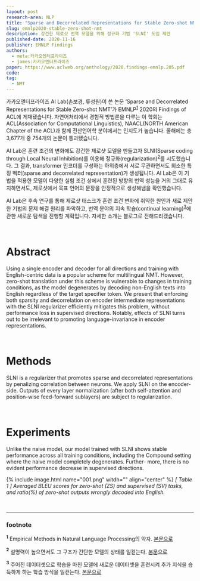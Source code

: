 ```yaml
---
layout: post
research-area: NLP
title: "Sparse and Decorrelated Representations for Stable Zero-shot NMT"
slug: emnlp2020-stable-zero-shot-nmt
description: 강건한 제로샷 번역 모델을 위해 정규화 기법 'SLNI' 도입 제안
published-date: 2020-11-16
publisher: EMNLP Findings
authors:
  - meta:카카오엔터프라이즈
  - james:카카오엔터프라이즈
paper: https://www.aclweb.org/anthology/2020.findings-emnlp.205.pdf
code:
tag:
  - NMT
---
```


카카오엔터프라이즈 AI Lab(손보경, 류성원)이 쓴 논문 ‘Sparse and Decorrelated Representations for Stable Zero-shot NMT’가 EMNLP<sup id="a1">[1](#f1)</sup> 2020의 Findings of ACL에 게재됐습니다. 자연어처리에서 경험적 방법론을 다루는 이 학회는 ACL(Association for Computational Linguistics), NAACL(NORTH American Chapter of the ACL)과 함께 전산언어학 분야에서는 인지도가 높습니다. 올해에는 총 3,677개 중 754개의 논문이 통과됐습니다.

AI Lab은 훈련 조건의 변화에도 강건한 제로샷 모델을 만들고자 SLNI(Sparse coding through Local Neural Inhibition)를 이용해 정규화(regularization)<sup id="a2">[2](#f2)</sup>를 시도했습니다. 그 결과, transformer 인코더를 구성하는 하위층에서 서로 무관하면서도 희소한 특징 벡터(sparse and decorrelated representation)가 생성됩니다. AI Lab은 이 기법을 적용한 모델이 다양한 실험 조건 상에서 훈련된 방향의 번역 성능을 거의 그대로 유지하면서도, 제로샷에서 목표 언어의 문장을 안정적으로 생성해냄을 확인했습니다.

AI Lab은 후속 연구를 통해 제로샷 태스크가 훈련 조건 변화에 취약한 원인과 새로 제안한 기법의 문제 해결 원리를 파악하고, 번역 분야의 지속 학습(continual learning)<sup id="a3">[3](#f3)</sup>에 관한 새로운 탐색을 진행할 계획입니다. 자세한 소개는 블로그로 전해드리겠습니다.

<br/>

# Abstract

Using a single encoder and decoder for all directions and training with English-centric data is a popular scheme for multilingual NMT. However, zero-shot translation under this scheme is vulnerable to changes in training conditions, as the model degenerates by decoding non-English texts into English regardless of the target specifier token. We present that enforcing both sparsity and decorrelation on encoder intermediate representations with the SLNI regularizer efficiently mitigates this problem, without performance loss in supervised directions. Notably, effects of SLNI turns out to be irrelevant to promoting language-invariance in encoder representations.

<br/>

# Methods

SLNI is a regularizer that promotes sparse and decorrelated representations by penalizing correlation between neurons. We apply SLNI on the encoder-side. Outputs of every layer normalization (after both self-attention and position-wise feed-forward sublayers) are subject to regularization.

<br/>

# Experiments

Unlike the naive model, our model trained with SLNI shows stable performance across all training conditions, including the Compound setting where the naive model completely degenerates. Further- more, there is no evident performance decrease in supervised directions.

{% include image.html name="001.png" witdh="" align="center" %}
<em>[ Table 1 ] Averaged BLEU scores for zero-shot (ZS) and supervised (SV) tasks, and ratio(%) of zero-shot outputs wrongly decoded into English.</em>

<br/>

-----
### footnote

<b id="f1"><sup>1</sup></b> Empirical Methods in Natural Language Processing의 약자. [본문으로](#a1)

<b id="f2"><sup>2</sup></b> 설명력이 높으면서도 그 구조가 간단한 모델의 상태를 일컫는다. [본문으로](#a2)

<b id="f3"><sup>3</sup></b> 주어진 데이터셋으로 학습을 마친 모델에 새로운 데이터셋을 훈련시켜 추가 지식을 습득하게 하는 학습 방식을 일컫는다. [본문으로](#a3)
